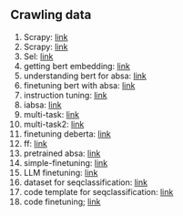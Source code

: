 ## Crawling data
1. Scrapy: [link](https://viblo.asia/p/tap-tanh-crawl-du-lieu-voi-scrapy-framework-bWrZnW7rlxw)
2. Scrapy: [link](https://www.youtube.com/watch?v=mBoX_JCKZTE)
3. Sel: [link](https://viblo.asia/p/bai-1-gioi-thieu-ve-selenium-aWj538VwK6m)
4. getting bert embedding: [link](https://mccormickml.com/2019/05/14/BERT-word-embeddings-tutorial/)
5. understanding bert for absa: [link](https://paperswithcode.com/paper/understanding-pre-trained-bert-for-aspect)
6. finetuning bert with absa: [link](https://arxiv.org/abs/1903.09588)
7. instruction tuning: [link](https://medium.com/@veer15/the-hitchhikers-guide-to-instruction-tuning-large-language-models-d6441dbf1413)
8. iabsa: [link](https://github.com/kevinscaria/InstructABSA/blob/main/instructions.py)
9. multi-task: [link](https://arxiv.org/pdf/1912.07976)
10. multi-task2: [link](https://github.com/ScalaConsultants/Aspect-Based-Sentiment-Analysis)
11. finetuning deberta: [link](https://github.com/huberemanuel/DeBERTa/blob/master/ABSA-DeBERTa/DeBERTa_Experiment.ipynb)
12. ff: [link](https://github.com/nicolezattarin/BERT-Aspect-Based-Sentiment-Analysis)
13. pretrained absa: [link](https://huggingface.co/yangheng/deberta-v3-base-absa-v1.1)
14. simple-finetuning: [link](https://github.com/1tangerine1day/Aspect-Term-Extraction-and-Analysis)
15. LLM finetuning: [link](https://www.datacamp.com/tutorial/fine-tuning-large-language-models)
16. dataset for seqclassification: [link](https://huggingface.co/datasets/fancyzhx/ag_news?row=99)
17. code template for seqclassification: [link](https://medium.com/@achillesmoraites/fine-tuning-roberta-for-topic-classification-with-hugging-face-transformers-and-datasets-library-c6f8432d0820)
18. code finetuning; [link](https://github.com/achimoraites/machine-learning-playground/blob/main/NLP/Text%20classification/RoBERTa_Finetuning.ipynb)